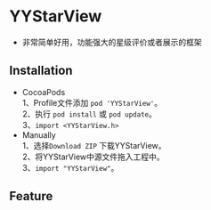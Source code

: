 # YYStarView
* 非常简单好用，功能强大的星级评价或者展示的框架

## Installation
* CocoaPods  
1、Profile文件添加 `pod 'YYStarView'`。  
2、执行 `pod install` 或 `pod update`。  
3、`import <YYStarView.h>`
* Manually  
1、选择`Download ZIP` 下载YYStarView。  
2、将YYStarView中源文件拖入工程中。  
3、`import "YYStarView"`。
## Feature
